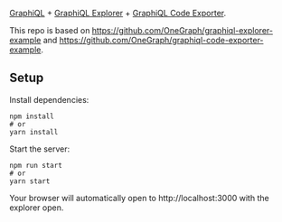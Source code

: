 [GraphiQL](https://github.com/graphql/graphiql) + [GraphiQL Explorer](https://github.com/OneGraph/graphiql-explorer) + [GraphiQL Code Exporter](https://github.com/OneGraph/graphiql-code-exporter).

This repo is based on https://github.com/OneGraph/graphiql-explorer-example and https://github.com/OneGraph/graphiql-code-exporter-example.

## Setup

Install dependencies:

```
npm install
# or
yarn install
```

Start the server:

```
npm run start
# or
yarn start
```

Your browser will automatically open to http://localhost:3000 with the explorer open.
